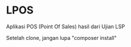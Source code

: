 # LPOS
Aplikasi POS (Point Of Sales) hasil dari Ujian LSP

Setelah clone, jangan lupa "composer install"